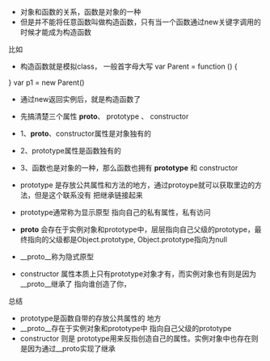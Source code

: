 * 对象和函数的关系，函数是对象的一种
* 但是并不能将任意函数叫做构造函数，只有当一个函数通过new关键字调用的时候才能成为构造函数

比如
* 构造函数就是模拟class， 一般首字母大写
var Parent = function () {

}
var p1 = new Parent()
* 通过new返回实例后，就是构造函数了


* 先搞清楚三个属性 __proto__、 prototype 、 constructor

* 1、__proto__、constructor属性是对象独有的
* 2、prototype属性是函数独有的
* 3、函数也是对象的一种，那么函数也拥有 __prototype__ 和 constructor


* prototype 是存放公共属性和方法的地方，通过protoype就可以获取里边的方法，但是这个联系没有 把继承链接起来
* prototype通常称为显示原型 指向自己的私有属性，私有访问


* __proto__ 会存在于实例对象和prototype中，层层指向自己父级的prototype，最终指向的父级都是Object.prototype, Object.prototype指向为null
* __proto__称为隐式原型 


* constructor 属性本质上只有prototype对象才有，而实例对象也有则是因为__proto__继承了  指向谁创造了你，

总结
* prototype是函数自带的存放公共属性的 地方
* __proto__存在于实例对象和prototype中 指向自己父级的prototype
* constructor 则是 prototype用来反指创造自己的属性。实例对象中也存在则是因为通过__proto实现了继承